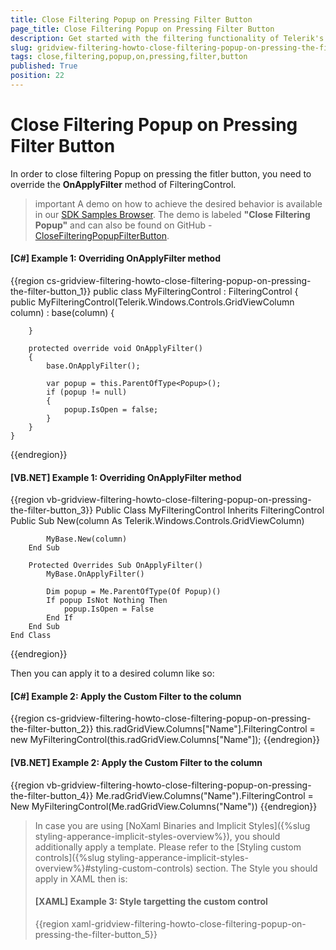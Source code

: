 ```yaml
---
title: Close Filtering Popup on Pressing Filter Button
page_title: Close Filtering Popup on Pressing Filter Button
description: Get started with the filtering functionality of Telerik's WPF DataGrid and learn how to close filtering popup on pressing filter button.
slug: gridview-filtering-howto-close-filtering-popup-on-pressing-the-filter-button
tags: close,filtering,popup,on,pressing,filter,button
published: True
position: 22
---
```


# Close Filtering Popup on Pressing Filter Button

In order to close filtering Popup on pressing the fitler button, you need to override the __OnApplyFilter__ method of FilteringControl.

>important A demo on how to achieve the desired behavior is available in our [SDK Samples Browser](https://demos.telerik.com/xaml-sdkbrowser/). The demo is labeled **"Close Filtering Popup"** and can also be found on GitHub - [CloseFilteringPopupFilterButton](https://github.com/telerik/xaml-sdk/tree/master/GridView/CloseFilteringPopupFilterButton).

#### __[C#] Example 1: Overriding OnApplyFilter method__
{{region cs-gridview-filtering-howto-close-filtering-popup-on-pressing-the-filter-button_1}}
	public class MyFilteringControl : FilteringControl
	{
		public MyFilteringControl(Telerik.Windows.Controls.GridViewColumn column) : base(column)
		{         
	
		}        
	   
		protected override void OnApplyFilter()
		{
			base.OnApplyFilter();
	
			var popup = this.ParentOfType<Popup>();
			if (popup != null)
			{
				popup.IsOpen = false;
			}           
		}
	}
{{endregion}}

#### __[VB.NET] Example 1: Overriding OnApplyFilter method__
{{region vb-gridview-filtering-howto-close-filtering-popup-on-pressing-the-filter-button_3}}
	Public Class MyFilteringControl
		Inherits FilteringControl
		Public Sub New(column As Telerik.Windows.Controls.GridViewColumn)
	
			MyBase.New(column)
		End Sub
	
		Protected Overrides Sub OnApplyFilter()
			MyBase.OnApplyFilter()
	
			Dim popup = Me.ParentOfType(Of Popup)()
			If popup IsNot Nothing Then
				popup.IsOpen = False
			End If
		End Sub
	End Class
{{endregion}}

Then you can apply it to a desired column like so:

#### __[C#] Example 2: Apply the Custom Filter to the column__
{{region cs-gridview-filtering-howto-close-filtering-popup-on-pressing-the-filter-button_2}}
	this.radGridView.Columns["Name"].FilteringControl = new MyFilteringControl(this.radGridView.Columns["Name"]);
{{endregion}}

#### __[VB.NET] Example 2: Apply the Custom Filter to the column__
{{region vb-gridview-filtering-howto-close-filtering-popup-on-pressing-the-filter-button_4}}
	Me.radGridView.Columns("Name").FilteringControl = New MyFilteringControl(Me.radGridView.Columns("Name"))
{{endregion}}

>In case you are using [NoXaml Binaries and Implicit Styles]({%slug styling-apperance-implicit-styles-overview%}), you should additionally apply a template. Please refer to the [Styling custom controls]({%slug styling-apperance-implicit-styles-overview%}#styling-custom-controls) section.
The Style you should apply in XAML then is:
>#### __[XAML] Example 3: Style targetting the custom control__
>{{region xaml-gridview-filtering-howto-close-filtering-popup-on-pressing-the-filter-button_5}}
	<Style TargetType="my:MyFilteringControl" BasedOn="{StaticResource FilteringControlStyle}"/>
{{endregion}}